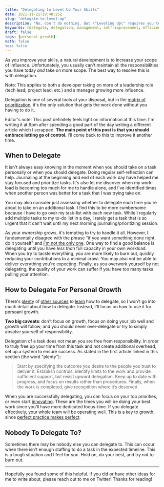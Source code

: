 ```yaml
---
title: "Delegating to Level Up Your Skills"
date: 2021-11-21T19:48:25Z
slug: "delegate-to-level-up"
description: "No, don't do nothing. But \"Leveling Up\" requires you to start expanding your influence, and the only way to do that is to delegate."
keywords: [delegate, delegation, management, self-improvement, efficiency, 10x]
draft: false
tags: [personal-growth]
math: false
toc: false
---
```


As you improve your skills, a natural development is to increase your scope of influence. Unfortunately, you usually can't maintain all the responsibilities you have today *and* take on more scope. The best way to resolve this is with delegation.

Note: This applies to both a developer taking on more of a leadership role (tech lead, project lead, etc.) and a manager growing more influence.

Delegation is one of several tools at your disposal, but in the [matrix of prioritization](https://www.fool.com/the-blueprint/prioritization-matrix/), it's the only solution that gets the work done without you having to do it.

Editor's note: This post definitely feels light on information at this time. I'm writing it at 9pm after spending a good part of the day writing a different article which I scrapped. **The main point of this post is that you should embrace letting go of control**. I'll come back to this to improve it another time.

## When to Delegate

It isn't always easy knowing in the moment when you should take on a task personally or when you should delegate. Doing regular self-reflection can help. Journaling at the beginning and end of each work day have helped me stay focused and prioritize tasks. It's also let me discover when my work-load is becoming too much for me to handle alone, and I've identified times when another person was better for a task that I was trying take on.

You may also consider just assessing whether to delegate each time you're about to take on an additional task. I find this to be more cumbersome because I have to go over my task-list with each new task. While I regularly add multiple tasks to my to-do list in a day, I rarely get a task that is so urgent that it can't wait until my next morning journaling/prioritizing session.

As your ownership grows, it's tempting to try to handle it all. However, I fundamentally disagree with the phrase "if you want something done right, do it yourself" and [I'm not the only one](https://www.inc.com/david-finkel/if-you-want-something-done-right-do-it-yourself-and-other-lies-that-keep-you-from-being-successful.html). One way to find a good balance is delegating until you have *less than* full capacity in your own workload. When you try to tackle everything, you are more likely to burn out, quickly reducing your contributions to a minimal crawl. You may also not be able to deliver everything you're expecting. Finally, as you overwork yourself by not delegating, the quality of your work can suffer if you have too many tasks pulling your attention.

## How to Delegate For Personal Growth

There's [plenty](https://www.mindtools.com/pages/article/newLDR_98.htm) of [other sources](https://www.themuse.com/advice/the-10-rules-of-successful-delegation) to [learn](https://online.hbs.edu/blog/post/how-to-delegate-effectively) how to delegate, so I won't go into much detail about how to delegate. Instead, I'll focus on how to use it for persoanl growth.

**Two big caveats**: don't focus on growth, focus on doing your job well and growth will follow; and you should never over-delegate or try to simply absolve yourself of responsibility.

Delegation of a task does not mean you are free from responsibility. In order to truly free up your time from this task and not create additional overhead, set up a system to ensure success. As stated in the first article linked in this section (the word "plenty"):

> Start by specifying the outcome you desire to the people you trust to deliver it. Establish controls, identify limits to the work and provide sufficient support, but resist upward delegation. Keep up to date with progress, and focus on results rather than procedures. Finally, when the work is completed, give recognition where it’s deserved.

When you are successfully delegating, you can focus on your top priorities, or even start [innovating](https://www.monster.com/career-advice/article/what-to-do-with-free-time-at-work-1017). These are the times you will be doing your best work since you'll have more dedicated focus-time. If you delegate effectively, your whole team will be operating well. This is a key to growth, since [perfect practice makes perfect](https://www.goodreads.com/quotes/29093-practice-does-not-make-perfect-perfect-practice-makes-perfect).

## Nobody To Delegate To?

Sometimes there may be nobody else you can delegate to. This can occur when there isn't enough staffing to do a task in the expected timeline. This is a tough situation and I feel for you. Hold on, do your best, and try not to burn out.

---

Hopefully you found some of this helpful. If you did or have other ideas for me to write about, please reach out to me on Twitter! Thanks for reading!